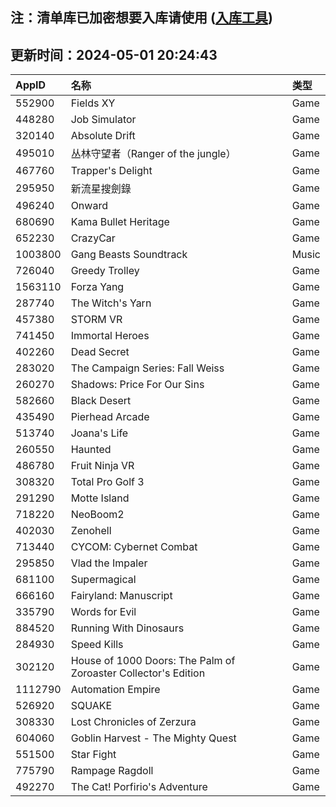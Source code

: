 ## 注：清单库已加密想要入库请使用 ([入库工具](https://github.com/BlankTMing/ManifestAutoUpdate/releases))

## 更新时间：2024-05-01 20:24:43
| AppID | 名称 | 类型  |
| :-------------------- | :----------------------------- | :----------- |
| 552900 | Fields XY| Game |
| 448280 | Job Simulator| Game |
| 320140 | Absolute Drift| Game |
| 495010 | 丛林守望者（Ranger of the jungle）| Game |
| 467760 | Trapper's Delight| Game |
| 295950 | 新流星搜劍錄| Game |
| 496240 | Onward| Game |
| 680690 | Kama Bullet Heritage| Game |
| 652230 | CrazyCar| Game |
| 1003800 | Gang Beasts Soundtrack| Music |
| 726040 | Greedy Trolley| Game |
| 1563110 | Forza Yang| Game |
| 287740 | The Witch's Yarn| Game |
| 457380 | STORM VR| Game |
| 741450 | Immortal Heroes| Game |
| 402260 | Dead Secret| Game |
| 283020 | The Campaign Series: Fall Weiss| Game |
| 260270 | Shadows: Price For Our Sins| Game |
| 582660 | Black Desert| Game |
| 435490 | Pierhead Arcade| Game |
| 513740 | Joana's Life| Game |
| 260550 | Haunted| Game |
| 486780 | Fruit Ninja VR| Game |
| 308320 | Total Pro Golf 3| Game |
| 291290 | Motte Island| Game |
| 718220 | NeoBoom2| Game |
| 402030 | Zenohell| Game |
| 713440 | CYCOM: Cybernet Combat| Game |
| 295850 | Vlad the Impaler| Game |
| 681100 | Supermagical| Game |
| 666160 | Fairyland: Manuscript| Game |
| 335790 | Words for Evil| Game |
| 884520 | Running With Dinosaurs| Game |
| 284930 | Speed Kills| Game |
| 302120 | House of 1000 Doors: The Palm of Zoroaster Collector's Edition| Game |
| 1112790 | Automation Empire| Game |
| 526920 | SQUAKE| Game |
| 308330 | Lost Chronicles of Zerzura| Game |
| 604060 | Goblin Harvest - The Mighty Quest| Game |
| 551500 | Star Fight| Game |
| 775790 | Rampage Ragdoll| Game |
| 492270 | The Cat! Porfirio's Adventure| Game |
